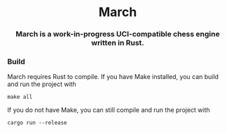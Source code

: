 <div align="center">

# March
### March is a work-in-progress UCI-compatible chess engine written in Rust.

</div>






### Build


March requires Rust to compile. If you have Make installed, you can build and run the project with 
```
make all
```

If you do not have Make, you can still compile and run the project with
 ```
 cargo run --release
 ``` 


